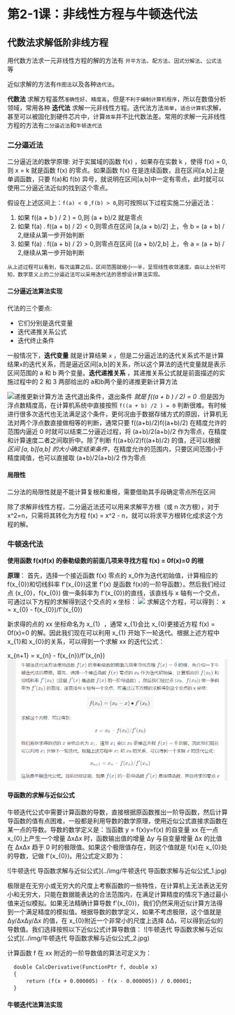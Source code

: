 # 第2-1课：非线性方程与牛顿迭代法

## 代数法求解低阶非线方程
用代数方法求一元非线性方程的解的方法有 `开平方法`、`配方法`、`因式分解法`、`公式法`等

近似求解的方法有`作图法`以及各种`迭代法`。

**代数法** 求解方程虽然`准确性好`、`精度高`，但是`不利于编制计算机程序`，所以在数值分析领域，常用各种 **迭代法** 求解一元非线性方程。迭代法方法`简单`，`适合计算机`求解，甚至可以被固化到硬件芯片中，计算`效率`并不比代数法差。常用的求解一元非线性方程的方法有`二分逼近法`和`牛顿迭代法`

### 二分逼近法
二分逼近法的数学原理: 对于实属域的函数 f(x) ，如果存在实数 k ，使得 f(x) = 0,则 x = k 就是函数 f(x) 的零点。如果函数 f(x) 在是连续函数，且在区间[a,b]上是单调函数，只要 f(a)和 f(b) 异号，就说明在区间[a,b]中一定有零点，此时就可以使用二分逼近法近似的找到这个零点。

假设在上述区间上：`f(a) < 0` ,`f(b) > 0`,则可按照以下过程实施二分逼近法：

1. 如果 f((a + b ) / 2 ) = 0,则 (a + b)/2 就是零点
2. 如果 f(a) . f((a + b) / 2) < 0,则零点在区间 [a,(a + b)/2] 上，令 b = (a + b) / 2,继续从第一步开始判断
3. 如果 f(a) . f((a + b) / 2) > 0,则零点在区间 [(a + b)/2,b] 上，令 a = (a + b) / 2,继续从第一步开始判断 

`从上述过程可以看到，每次运算之后，区间范围就缩小一半，呈现线性收敛速度。由以上分析可知，数学意义上的二分逼近法可以采用迭代法的思想设计算法实现。`

#### 二分逼近法算法实现

代法的三个要点:
* 它们分别是迭代变量
* 迭代递推关系公式
* 迭代终止条件


一般情况下，**迭代变量** 就是计算结果 `x` ，但是二分逼近法的迭代关系式不是计算结果`x`的迭代关系，而是逼近区间[a,b]的关系，所以这个算法的迭代变量就是表示区间范围的 a 和 b 两个变量。**迭代递推关系** ，其递推关系公式就是前面描述的实施过程中的 2 和 3 两部给出的 a和b两个量的递推更新计算方法

![递推更新计算方法](https://images.gitbook.cn/FpJ1EcGz9VcO7mut6TMp_-BiM7pU)
迭代退出条件，退出条件 *就是 f((a + b ) / 2) = 0*  .但是因为浮点数精度高，在计算机系统中直接按照 `f((a + b) /2 ) = 0` 判断很难。有时候进行很多次迭代也无法满足这个条件，更何况由于数据存储方式的原因，计算机无法对两个浮点数直接做相等的判断，通常只要 f((a+b)/2)f((a+b)/2) 在精度允许的范围内逼近 0 时就可以结束二分逼近过程，将 (a+b)/2(a+b)/2 作为零点，在精度和计算速度二者之间取折中。除了判断 f((a+b)/2)f((a+b)/2) 的值，还可以根据 *区间 [a, b][a,b] 的大小确定结束条件*，在精度允许的范围内，只要区间范围小于精度阈值，也可以直接取 (a+b)/2(a+b)/2 作为零点


#### 局限性
二分法的局限性就是不能计算复根和重根，需要借助其手段确定零点所在区间

除了求解非线性方程，二分逼近法还可以用来求解平方根（或 n 次方根），对于 x^2=n，只需将其转化为方程 f(x) = x^2 - n，就可以将求平方根转化成求这个方程的解。

### 牛顿迭代法
**使用函数 f(x)f(x) 的泰勒级数的前面几项来寻找方程 f(x) = 0f(x)=0 的根**

**原理**：
首先，选择一个接近函数 f(x) 零点的 x_0作为迭代初始值，计算相应的 f(x_{0})和切线斜率 f'(x_{0})这里 f'(x) 是函数 f(x)的一阶导函数）。然后我们经过点 (x_{0}，f(x_{0}) 做一条斜率为 f'(x_{0})的直线，该直线与 x 轴有一个交点，可通过以下方程的求解得到这个交点的 x 坐标：
![](https://images.gitbook.cn/Fs-26iVtwjxgbRfwkR_R01vwGLF9)
求解这个方程，可以得到：
x = x_{0} - f(x_{0})/f'(x_{0}) 

新求得的点的 xx 坐标命名为 x_{1}
​	 ，通常 x_{1}会比 x_{0}更接近方程 f(x) = 0f(x)=0 的解。因此我们现在可以利用 x_{1}  开始下一轮迭代。根据上述方程中 x_{1}和 x_{0}的关系，可以得到一个求解 xx 的迭代公式：

x_{n+1} = x_{n} - f(x_{n})/f'(x_{n})
![牛顿迭代公式 推导](../img/牛顿迭代公式.jpg)

#### 导函数的求解与近似公式
牛顿迭代公式中需要计算函数的导数，直接根据原函数推出一阶导函数，然后计算导函数的值有点困难，一般都是利用导数的数学原理，使用近似公式直接求函数在某一点的导数。导数的数学定义是：当函数 y = f(x)y=f(x) 的自变量 xx 在一点 x_{0}上产生一个增量 ΔxΔx 时，函数输出值的增量 Δy 与自变量增量 Δx 的比值在 ΔxΔx 趋于 0 时的极限值。如果这个极限值存在，则这个值就是 f(x)在 x_{0}处的导数，记做 f'(x_{0})。用公式定义即为：

![牛顿迭代 导函数求解与近似公式](../img/牛顿迭代 导函数求解与近似公式_1.jpg)

极限是在无穷小或无穷大的尺度上考察函数的一些特性，在计算机上无法表达无穷小和无穷大，只能在数据能表达的合法范围内，在满足计算精度的情况下通过最小值来近似模拟。如果无法精确计算导数 f'(x_{0})，我们仍然采用近似计算方法得到一个满足精度的模拟值。根据导数的数学定义，如果不考虑极限，这个值就是 Δy/ΔxΔy/Δx 的值，在 x_{0}附近一个非常小的尺度上选择 ΔΔ，可以得到近似的导数值。我们选择按照以下近似公式计算导数值：
![牛顿迭代 导函数求解与近似公式](../img/牛顿迭代 导函数求解与近似公式_2.jpg)

计算函数 f 在 xx 附近的一阶导数值的算法可定义为：

      double CalcDerivative(FunctionPtr f, double x)
      {
          return (f(x + 0.000005) - f(x - 0.000005)) / 0.00001;
      }

#### 牛顿迭代法算法实现
